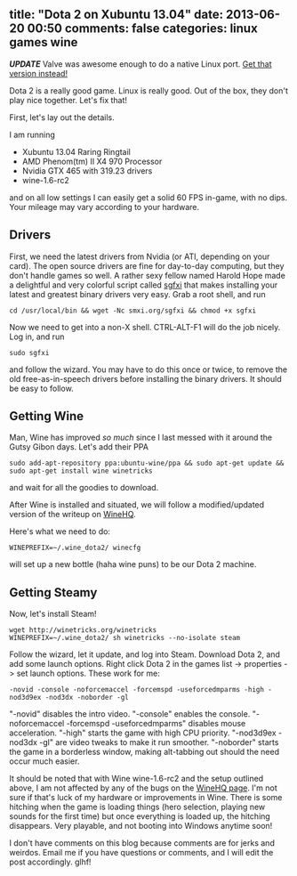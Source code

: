 title: "Dota 2 on Xubuntu 13.04"
date: 2013-06-20 00:50
comments: false
categories: linux games wine
---

***UPDATE*** Valve was awesome enough to do a native Linux port. [Get that version instead!](http://store.steampowered.com/app/570/)

Dota 2 is a really good game. Linux is really good. Out of the box, they don't play nice together. Let's fix that!

<!-- more -->

First, let's lay out the details.

I am running 

 * Xubuntu 13.04 Raring Ringtail
 * AMD Phenom(tm) II X4 970 Processor
 * Nvidia GTX 465 with 319.23 drivers
 * wine-1.6-rc2


and on all low settings I can easily get a solid 60 FPS in-game, with no dips. Your mileage may vary according to your hardware. 

## Drivers
First, we need the latest drivers from Nvidia (or ATI, depending on your card). The open source drivers are fine for day-to-day computing, but they don't handle games so well. A rather sexy fellow named Harold Hope made a delightful and very colorful script called [sgfxi](http://smxi.org/site/donations.htm) that makes installing your latest and greatest binary drivers very easy. Grab a root shell, and run
``` 
cd /usr/local/bin && wget -Nc smxi.org/sgfxi && chmod +x sgfxi
```

Now we need to get into a non-X shell. CTRL-ALT-F1 will do the job nicely. Log in, and run
```
sudo sgfxi
```
and follow the wizard. You may have to do this once or twice, to remove the old free-as-in-speech drivers before installing the binary drivers. It should be easy to follow.

## Getting Wine
Man, Wine has improved *so much* since I last messed with it around the Gutsy Gibon days. Let's add their PPA
```
sudo add-apt-repository ppa:ubuntu-wine/ppa && sudo apt-get update && sudo apt-get install wine winetricks
```
and wait for all the goodies to download.

After Wine is installed and situated, we will follow a modified/updated version of the writeup on [WineHQ](http://appdb.winehq.org/objectManager.php?sClass=version&iId=24458). 

Here's what we need to do:
```
WINEPREFIX=~/.wine_dota2/ winecfg
```
will set up a new bottle (haha wine puns) to be our Dota 2 machine. 
## Getting Steamy
Now, let's install Steam!
```
wget http://winetricks.org/winetricks
WINEPREFIX=~/.wine_dota2/ sh winetricks --no-isolate steam
```
Follow the wizard, let it update, and log into Steam. Download Dota 2, and add some launch options. Right click Dota 2 in the games list -> properties -> set launch options. These work for me:
```
-novid -console -noforcemaccel -forcemspd -useforcedmparms -high -nod3d9ex -nod3dx -noborder -gl
```
"-novid" disables the intro video. "-console" enables the console. "-noforcemaccel -forcemspd -useforcedmparms" disables mouse acceleration. "-high" starts the game with high CPU priority. "-nod3d9ex -nod3dx -gl" are video tweaks to make it run smoother. "-noborder" starts the game in a borderless window, making alt-tabbing out should the need occur much easier. 

It should be noted that with Wine wine-1.6-rc2 and the setup outlined above, I am not affected by any of the bugs on the [WineHQ page](http://appdb.winehq.org/objectManager.php?sClass=version&iId=24458). I'm not sure if that's luck of my hardware or improvements in Wine. There is some hitching when the game is loading things (hero selection, playing new sounds for the first time) but once everything is loaded up, the hitching disappears. Very playable, and not booting into Windows anytime soon!

I don't have comments on this blog because comments are for jerks and weirdos. Email me if you have questions or comments, and I will edit the post accordingly. glhf!